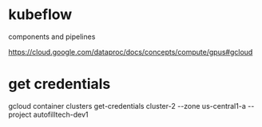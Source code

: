 # kubeflow
components and pipelines


https://cloud.google.com/dataproc/docs/concepts/compute/gpus#gcloud



# get credentials
gcloud container clusters get-credentials cluster-2 --zone us-central1-a       --project autofilltech-dev1

